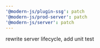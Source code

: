 ```yaml
---
'@modern-js/plugin-ssg': patch
'@modern-js/prod-server': patch
'@modern-js/server': patch
---
```


rewrite server lifecycle, add unit test
